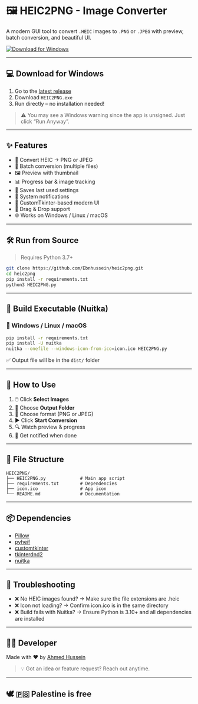 # 🖼️ HEIC2PNG - Image Converter

A modern GUI tool to convert `.HEIC` images to `.PNG` or `.JPEG` with preview, batch conversion, and beautiful UI.

[![Download for Windows](https://img.shields.io/badge/⬇️%20Download-Windows%20EXE-blue?style=for-the-badge&logo=windows)](https://github.com/Ebnhussein/heic2png/releases/latest/download/HEIC2PNG.exe)

---

## 💻 Download for Windows

1. Go to the [latest release](https://github.com/Ebnhussein/heic2png/releases/latest)
2. Download `HEIC2PNG.exe`
3. Run directly – no installation needed!

> ⚠️ You may see a Windows warning since the app is unsigned. Just click “Run Anyway”.

---

## ✨ Features

- 🔄 Convert HEIC → PNG or JPEG
- 📂 Batch conversion (multiple files)
- 🖼️ Preview with thumbnail
- 📊 Progress bar & image tracking
- 💾 Saves last used settings
- 🔔 System notifications
- 🎨 CustomTkinter-based modern UI
- 🧲 Drag & Drop support
- 🌐 Works on Windows / Linux / macOS

---

## 🛠️ Run from Source

> Requires Python 3.7+

```bash
git clone https://github.com/Ebnhussein/heic2png.git
cd heic2png
pip install -r requirements.txt
python3 HEIC2PNG.py
```

---

## 🧪 Build Executable (Nuitka)

### 🔨 Windows / Linux / macOS

```bash
pip install -r requirements.txt
pip install -U nuitka
nuitka --onefile --windows-icon-from-ico=icon.ico HEIC2PNG.py

```

✅ Output file will be in the `dist/` folder

---

## 🚀 How to Use

1. 🖱️ Click **Select Images**
2. 📁 Choose **Output Folder**
3. 🎯 Choose format (PNG or JPEG)
4. ▶️ Click **Start Conversion**
5. 🔍 Watch preview & progress
6. 🔔 Get notified when done

---

## 📁 File Structure

```
HEIC2PNG/
├── HEIC2PNG.py             # Main app script
├── requirements.txt        # Dependencies
├── icon.ico                # App icon
└── README.md               # Documentation
```

---

## 📦 Dependencies

- [Pillow](https://pypi.org/project/Pillow/)
- [pyheif](https://pypi.org/project/pyheif/)
- [customtkinter](https://github.com/TomSchimansky/CustomTkinter)
- [tkinterdnd2](https://pypi.org/project/tkinterdnd2/)
- [nuitka](https://pypi.org/project/nuitka/)

---

## 🧰 Troubleshooting

- ❌ No HEIC images found? → Make sure the file extensions are .heic
- ❌ Icon not loading? → Confirm icon.ico is in the same directory
- ❌ Build fails with Nuitka? → Ensure Python is 3.10+ and all dependencies are installed



---

## 👨‍💻 Developer

Made with ❤️ by [Ahmed Hussein](https://www.facebook.com/Ebnhusssein)

> 💡 Got an idea or feature request? Reach out anytime.

---

## 🕊️ 🇵🇸 Palestine is free
